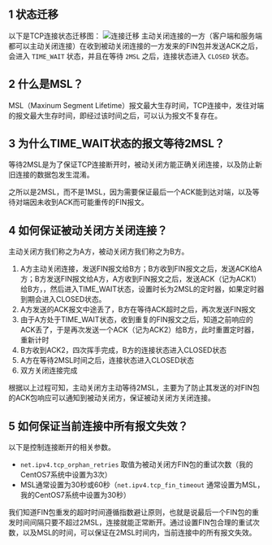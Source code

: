## 1 状态迁移
以下是TCP连接状态迁移图：
![连接迁移](https://hellobug0.github.io/tcp/png/%E7%8A%B6%E6%80%81%E8%BF%81%E7%A7%BB.png)
主动关闭连接的一方（客户端和服务端都可以主动关闭连接）在收到被动关闭连接的一方发来的FIN包并发送ACK之后，会进入 `TIME_WAIT` 状态，并且在等待 `2MSL` 之后，连接状态进入 `CLOSED` 状态。

## 2 什么是MSL？
MSL（Maxinum Segment Lifetime）报文最大生存时间，TCP连接中，发往对端的报文最大生存时间，即经过该时间之后，可以认为报文不复存在。

## 3 为什么TIME_WAIT状态的报文等待2MSL？
等待2MSL是为了保证TCP连接断开时，被动关闭方能正确关闭连接，以及防止新旧连接的数据包发生混淆。

之所以是2MSL，而不是1MSL，因为需要保证最后一个ACK能到达对端，以及等待对端因未收到ACK而可能重传的FIN报文。

## 4 如何保证被动关闭方关闭连接？
主动关闭方我们称之为A方，被动关闭方我们称之为B方。

1. A方主动关闭连接，发送FIN报文给B方；B方收到FIN报文之后，发送ACK给A方；B方发送FIN报文给A方，A方收到FIN报文之后，发送ACK（记为ACK1）给B方，，然后进入TIME_WAIT状态，设置时长为2MSL的定时器，如果定时器到期会进入CLOSED状态。
2. A方发送的ACK报文中途丢了，B方在等待ACK超时之后，再次发送FIN报文
3. 由于A方处于TIME_WAIT状态，收到重复的FIN报文之后，知道之前响应的ACK丢了，于是再次发送一个ACK（记为ACK2）给B方，此时重置定时器，重新计时
4. B方收到ACK2，四次挥手完成，B方的连接状态进入CLOSED状态
5. A方在等待2MSL时间之后，连接状态进入CLOSED状态
6. 双方关闭连接完成

根据以上过程可知，主动关闭方主动等待2MSL，主要为了防止其发送的对FIN包的ACK包响应可以通知到被动关闭方，保证被动关闭方关闭连接。

## 5 如何保证当前连接中所有报文失效？
以下是控制连接断开的相关参数。
- `net.ipv4.tcp_orphan_retries` 取值为被动关闭方FIN包的重试次数（我的CentOS7系统中设置为3次）
- MSL通常设置为30秒或60秒（`net.ipv4.tcp_fin_timeout` 通常设置为MSL，我的CentOS7系统中设置为30秒）

我们知道FIN包重发的超时时间遵循指数避让原则，也就是说最后一个FIN包的重发时间间隔只要不超过2MSL，连接就能正常断开。通过设置FIN包合理的重试次数，以及MSL的时间，可以保证在2MSL时间内，当前连接中的所有报文失效。
